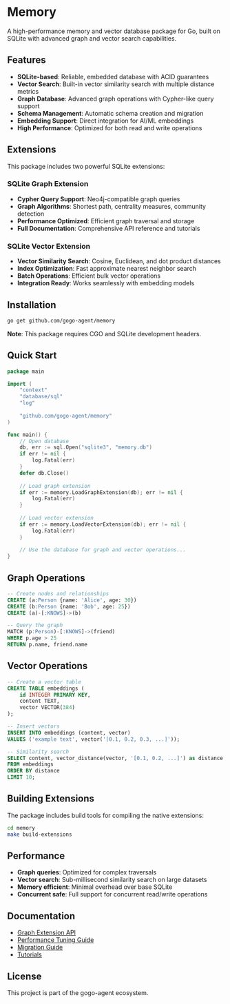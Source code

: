 # Memory

A high-performance memory and vector database package for Go, built on SQLite with advanced graph and vector search capabilities.

## Features

* **SQLite-based**: Reliable, embedded database with ACID guarantees
* **Vector Search**: Built-in vector similarity search with multiple distance metrics
* **Graph Database**: Advanced graph operations with Cypher-like query support
* **Schema Management**: Automatic schema creation and migration
* **Embedding Support**: Direct integration for AI/ML embeddings
* **High Performance**: Optimized for both read and write operations

## Extensions

This package includes two powerful SQLite extensions:

### SQLite Graph Extension

* **Cypher Query Support**: Neo4j-compatible graph queries
* **Graph Algorithms**: Shortest path, centrality measures, community detection
* **Performance Optimized**: Efficient graph traversal and storage
* **Full Documentation**: Comprehensive API reference and tutorials

### SQLite Vector Extension

* **Vector Similarity Search**: Cosine, Euclidean, and dot product distances
* **Index Optimization**: Fast approximate nearest neighbor search
* **Batch Operations**: Efficient bulk vector operations
* **Integration Ready**: Works seamlessly with embedding models

## Installation

```bash
go get github.com/gogo-agent/memory
```

**Note**: This package requires CGO and SQLite development headers.

## Quick Start

```go
package main

import (
    "context"
    "database/sql"
    "log"
    
    "github.com/gogo-agent/memory"
)

func main() {
    // Open database
    db, err := sql.Open("sqlite3", "memory.db")
    if err != nil {
        log.Fatal(err)
    }
    defer db.Close()
    
    // Load graph extension
    if err := memory.LoadGraphExtension(db); err != nil {
        log.Fatal(err)
    }
    
    // Load vector extension  
    if err := memory.LoadVectorExtension(db); err != nil {
        log.Fatal(err)
    }
    
    // Use the database for graph and vector operations...
}
```

## Graph Operations

```sql
-- Create nodes and relationships
CREATE (a:Person {name: 'Alice', age: 30})
CREATE (b:Person {name: 'Bob', age: 25})
CREATE (a)-[:KNOWS]->(b)

-- Query the graph
MATCH (p:Person)-[:KNOWS]->(friend)
WHERE p.age > 25
RETURN p.name, friend.name
```

## Vector Operations

```sql
-- Create a vector table
CREATE TABLE embeddings (
    id INTEGER PRIMARY KEY,
    content TEXT,
    vector VECTOR(384)
);

-- Insert vectors
INSERT INTO embeddings (content, vector) 
VALUES ('example text', vector('[0.1, 0.2, 0.3, ...]'));

-- Similarity search
SELECT content, vector_distance(vector, '[0.1, 0.2, ...]') as distance
FROM embeddings
ORDER BY distance
LIMIT 10;
```

## Building Extensions

The package includes build tools for compiling the native extensions:

```bash
cd memory
make build-extensions
```

## Performance

* **Graph queries**: Optimized for complex traversals
* **Vector search**: Sub-millisecond similarity search on large datasets
* **Memory efficient**: Minimal overhead over base SQLite
* **Concurrent safe**: Full support for concurrent read/write operations

## Documentation

* [Graph Extension API](extensions/sqlite_graph/docs/API_REFERENCE.md)
* [Performance Tuning Guide](extensions/sqlite_graph/docs/PERFORMANCE_TUNING_GUIDE.md)
* [Migration Guide](extensions/sqlite_graph/docs/MIGRATION_GUIDE.md)
* [Tutorials](extensions/sqlite_graph/docs/TUTORIALS.md)

## License

This project is part of the gogo-agent ecosystem.
